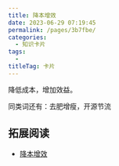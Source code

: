 ```yaml
---
title: 降本增效
date: 2023-06-29 07:19:45
permalink: /pages/3b7fbe/
categories: 
  - 知识卡片
tags: 
  - 
titleTag: 卡片
---
```


降低成本，增加效益。

同类词还有：去肥增瘦，开源节流


## 拓展阅读
- [降本增效](https://wiki.mbalib.com/wiki/%E9%99%8D%E6%9C%AC%E5%A2%9E%E6%95%88)